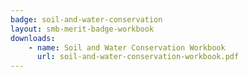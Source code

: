 ```yaml
---
badge: soil-and-water-conservation
layout: smb-merit-badge-workbook
downloads:
    - name: Soil and Water Conservation Workbook
      url: soil-and-water-conservation-workbook.pdf
---
```

